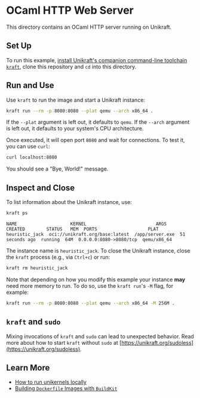 # OCaml HTTP Web Server

This directory contains an OCaml HTTP server running on Unikraft.

## Set Up

To run this example, [install Unikraft's companion command-line toolchain `kraft`](https://unikraft.org/docs/cli), clone this repository and `cd` into this directory.

## Run and Use

Use `kraft` to run the image and start a Unikraft instance:

```bash
kraft run --rm -p 8080:8080 --plat qemu --arch x86_64 .
```

If the `--plat` argument is left out, it defaults to `qemu`.
If the `--arch` argument is left out, it defaults to your system's CPU architecture.

Once executed, it will open port `8080` and wait for connections.
To test it, you can use `curl`:

```bash
curl localhost:8080
```

You should see a "Bye, World!" message.

## Inspect and Close

To list information about the Unikraft instance, use:

```bash
kraft ps
```

```text
NAME                    KERNEL                          ARGS          CREATED        STATUS   MEM  PORTS                   PLAT
heuristic_jack  oci://unikraft.org/base:latest  /app/server.exe  51 seconds ago  running  64M  0.0.0.0:8080->8080/tcp  qemu/x86_64
```

The instance name is `heuristic_jack`.
To close the Unikraft instance, close the `kraft` process (e.g., via `Ctrl+c`) or run:

```bash
kraft rm heuristic_jack
```

Note that depending on how you modify this example your instance **may** need more memory to run.
To do so, use the `kraft run`'s `-M` flag, for example:

```bash
kraft run --rm -p 8080:8080 --plat qemu --arch x86_64 -M 256M .
```

## `kraft` and `sudo`

Mixing invocations of `kraft` and `sudo` can lead to unexpected behavior.
Read more about how to start `kraft` without `sudo` at [https://unikraft.org/sudoless](https://unikraft.org/sudoless).

## Learn More

- [How to run unikernels locally](https://unikraft.org/docs/cli/running)
- [Building `Dockerfile` Images with `BuildKit`](https://unikraft.org/guides/building-dockerfile-images-with-buildkit)
